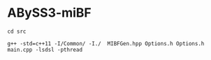 # ABySS3-miBF
`cd src`

`g++ -std=c++11 -I/Common/ -I./  MIBFGen.hpp Options.h Options.h main.cpp -lsdsl -pthread`
